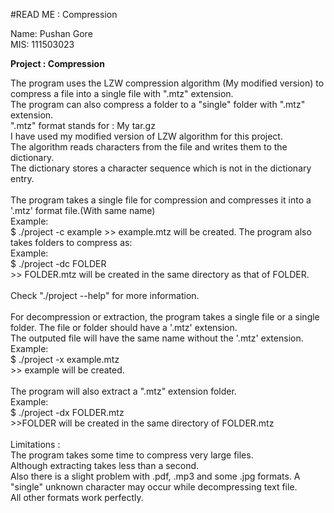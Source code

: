 #READ ME : Compression

Name: Pushan Gore  <br>
MIS:  111503023    <br>

**Project : Compression** 

The program uses the LZW compression algorithm (My modified version) to compress a file into a single file with
".mtz" extension. <br>
The program can also compress a folder to a "single" folder with ".mtz" extension. <br>
".mtz" format stands for : My tar.gz <br>
I have used my modified version of LZW algorithm for this project. <br>
The algorithm reads characters from the file and writes them to the dictionary. <br>
The dictionary stores a character sequence which is not in the dictionary entry. <br>
<br>
The program takes a single file for compression and compresses it into a '.mtz' format file.(With same name) <br>
Example: <br>
        $ ./project -c example 
        >> example.mtz will be created. 
The program also takes folders to compress as: <br>
Example: <br>
  <addr> $ ./project -dc FOLDER <br>
  <addr> >> FOLDER.mtz will be created in the same directory as that of FOLDER. <br>
<br>
Check "./project --help" for more information. <br>
<br>
For decompression or extraction, the program takes a single file or a single folder. The file or folder should have a '.mtz' extension. <br>
The outputed file will have the same name without the '.mtz' extension. <br>
Example: <br>
<addr> $ ./project -x example.mtz <br>
<addr> >> example will be created. <br>
<br>
The program will also extract a ".mtz" extension folder. <br>
Example: <br>
<addr> $ ./project -dx FOLDER.mtz <br>
<addr> >>FOLDER will be created in the same directory of FOLDER.mtz <br>
<br>
Limitations : <br>
The program takes some time to compress very large files. <br>
Although extracting takes less than a second. <br>
Also there is a slight problem with .pdf, .mp3  and some .jpg formats.	A "single" unknown character may occur while decompressing text file. <br>
All other formats work perfectly. <br>


